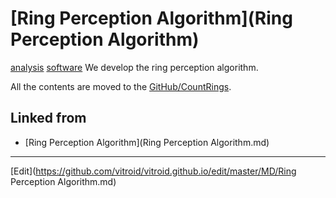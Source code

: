 ---
---
# [Ring Perception Algorithm](Ring Perception Algorithm)

[analysis](analysis) [software](software) 
We develop the ring perception algorithm.

All the contents are moved to the [GitHub/CountRings](https://github.com/[vitroid](vitroid)/CountRIngs).





## Linked from

* [Ring Perception Algorithm](Ring Perception Algorithm.md)


----
[Edit](https://github.com/vitroid/vitroid.github.io/edit/master/MD/Ring Perception Algorithm.md)
